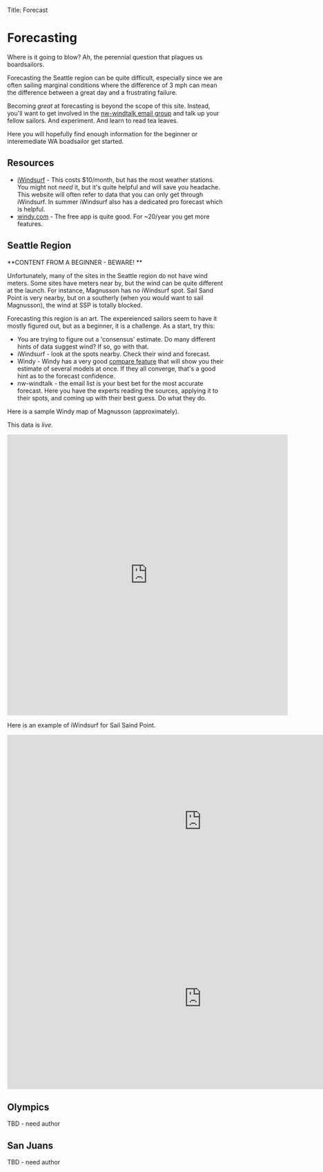 Title: Forecast

# Forecasting

Where is it going to blow? Ah, the perennial question that plagues us boardsailors.

Forecasting the Seattle region can be quite difficult, especially since we
are often sailing marginal conditions where the difference of 3 mph can mean
the difference between a great day and a frustrating failure.

Becoming *great* at forecasting is beyond the scope of this site. Instead, you'll
want to get involved in the [nw-windtalk email group](https://groups.io/g/nw-windtalk)
and talk up your fellow sailors. And experiment. And learn to read tea leaves.

Here you will hopefully find enough information for the beginner or interemediate WA
boadsailor get started.

## Resources

* [iWindsurf](iwindsurf.com) - This costs $10/month, but has the most weather stations. 
  You might not *need* it, but it's quite helpful and will save you headache.
  This website will often refer to data that you can only get through iWindsurf. 
  In summer iWindsurf also has a dedicated pro forecast which is helpful. 
* [windy.com](windy.com) - The free app is quite good. For ~20/year you get more features.

## Seattle Region

**CONTENT FROM A BEGINNER - BEWARE! **

Unfortunately, many of the sites in the Seattle region do not have wind meters. 
Some sites have meters near by, but the wind can be quite different at the launch.
For instance, Magnusson has no iWindsurf spot. Sail Sand Point is very nearby, but
on a southerly (when you would want to sail Magnusson), the wind at SSP is totally blocked.

Forecasting this region is an art. The expereienced sailors seem to have it mostly figured 
out, but as a beginner, it is a challenge. As a start, try this:

* You are trying to figure out a 'consensus' estimate. Do many different hints of data
  suggest wind? If so, go with that.
* iWindsurf - look at the spots nearby. Check their wind and forecast.
* Windy - Windy has a very good [compare feature](https://community.windy.com/topic/9427/how-to-use-the-compare-feature)
  that will show you their estimate of several models at once. If they all converge, that's 
  a good hint as to the forecast confidence.
* nw-windtalk - the email list is your best bet for the most accurate forecast. Here you
  have the experts reading the sources, applying it to their spots, and coming up with their
  best guess. Do what they do.

Here is a sample Windy map of Magnusson (approximately).

This data is *live*.
<iframe width="650" height="650" src="https://embed.windy.com/embed2.html?lat=47.582&lon=-122.230&detailLat=47.665&detailLon=-122.260&width=650&height=650&zoom=10&level=surface&overlay=wind&product=ecmwf&menu=&message=&marker=&calendar=now&pressure=&type=map&location=coordinates&detail=true&metricWind=default&metricTemp=default&radarRange=-1" frameborder="0"></iframe>

Here is an example of iWindsurf for Sail Saind Point.

<iframe align="top" src="https://widgets.iwindsurf.com/widgets/web/currentConditions?spot_id=116695&amp;units_wind=mph&amp;units_temp=F&amp;width=900&amp;height=400&amp;include_fx=false&amp;color=163770&amp;name=Sail Sand Point&amp;activity=Windsurf&amp;app=iwindsurf" width="900" height="400" frameborder="0" scrolling="no" allowtransparency="no" class="mb-3"></iframe>

<iframe align="top" src="https://widgets.iwindsurf.com/widgets/web/modelTable?spot_id=116695&amp;units_wind=mph&amp;units_temp=F&amp;type=daily&amp;width=900&amp;height=420&amp;color=163770&amp;name=Sail Sand Point&amp;activity=Windsurf&amp;app=iwindsurf" width="900" height="420" frameborder="0" scrolling="no" allowtransparency="no" class="mb-3"></iframe>

## Olympics

TBD - need author

## San Juans

TBD - need author
